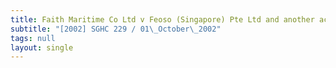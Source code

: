 ```yaml
---
title: Faith Maritime Co Ltd v Feoso (Singapore) Pte Ltd and another action
subtitle: "[2002] SGHC 229 / 01\_October\_2002"
tags: null
layout: single
---
```


